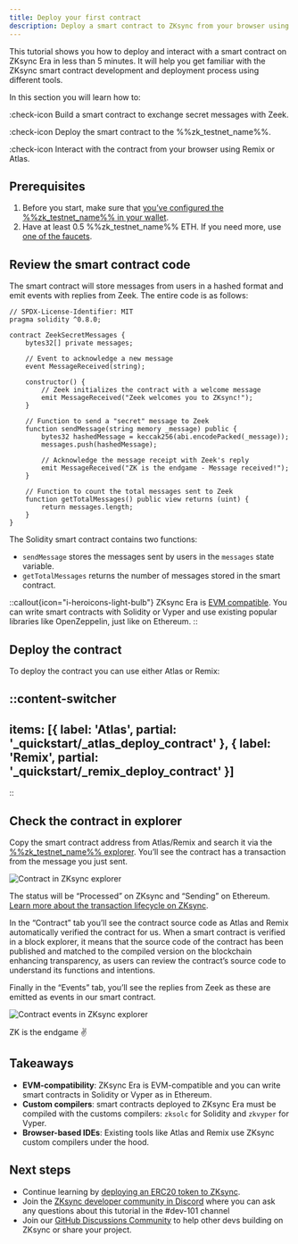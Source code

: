 ```yaml
---
title: Deploy your first contract
description: Deploy a smart contract to ZKsync from your browser using Remix or Atlas in under 5 minutes
---
```


This tutorial shows you how to deploy and interact with a smart contract on ZKsync Era in less than 5 minutes.
It will help you get familiar with the ZKsync smart contract development and deployment process using different tools.

In this section you will learn how to:

:check-icon Build a smart contract to exchange secret messages with Zeek.

:check-icon Deploy the smart contract to the %%zk_testnet_name%%.

:check-icon Interact with the contract from your browser using Remix or Atlas.

## Prerequisites

1. Before you start, make sure that
[you’ve configured the %%zk_testnet_name%% in your wallet](/build/connect-to-zksync).
2. Have at least 0.5 %%zk_testnet_name%% ETH. If you need more, use [one of the faucets](/ecosystem/network-faucets).

## Review the smart contract code

The smart contract will store messages from users in a hashed format and emit events with replies from Zeek.
The entire code is as follows:

```solidity
// SPDX-License-Identifier: MIT
pragma solidity ^0.8.0;

contract ZeekSecretMessages {
    bytes32[] private messages;

    // Event to acknowledge a new message
    event MessageReceived(string);

    constructor() {
        // Zeek initializes the contract with a welcome message
        emit MessageReceived("Zeek welcomes you to ZKsync!");
    }

    // Function to send a "secret" message to Zeek
    function sendMessage(string memory _message) public {
        bytes32 hashedMessage = keccak256(abi.encodePacked(_message));
        messages.push(hashedMessage);

        // Acknowledge the message receipt with Zeek's reply
        emit MessageReceived("ZK is the endgame - Message received!");
    }

    // Function to count the total messages sent to Zeek
    function getTotalMessages() public view returns (uint) {
        return messages.length;
    }
}
```

The Solidity smart contract contains two functions:

- `sendMessage` stores the messages sent by users in the `messages` state variable.
- `getTotalMessages` returns the number of messages stored in the smart contract.

::callout{icon="i-heroicons-light-bulb"}
ZKsync Era is [EVM compatible](/build/resources/glossary#evm-compatible).
You can write smart contracts with Solidity or Vyper and use existing popular libraries like OpenZeppelin, just like on Ethereum.
::

## Deploy the contract

To deploy the contract you can use either Atlas or Remix:

::content-switcher
---
items: [{
  label: 'Atlas',
  partial: '_quickstart/_atlas_deploy_contract'
}, {
  label: 'Remix',
  partial: '_quickstart/_remix_deploy_contract'
}]
---
::

## Check the contract in explorer

Copy the smart contract address from Atlas/Remix and search it via the [%%zk_testnet_name%%
explorer](%%zk_testnet_block_explorer_url%%). You’ll see the contract has a transaction from the message you just sent.

![Contract in ZKsync explorer](/images/101-quickstart/101-contract-deployed.png)

The status will be “Processed” on ZKsync and “Sending” on Ethereum. [Learn more about the transaction lifecycle on
ZKsync](/zk-stack/concepts/transaction-lifecycle).

In the “Contract” tab you’ll see the contract source code as Atlas and Remix automatically verified the contract for us.
When a smart contract is verified in a block explorer, it means that the source code of the contract has been published
and matched to the compiled version on the blockchain enhancing transparency, as users can review the contract’s source
code to understand its functions and intentions.

Finally in the “Events” tab, you’ll see the replies from Zeek as these are emitted as events in our smart contract.

![Contract events in ZKsync explorer](/images/101-quickstart/101-contract-events.png)

ZK is the endgame ✌️

## Takeaways

- **EVM-compatibility**: ZKsync Era is EVM-compatible and you can write smart contracts in Solidity or Vyper as in
  Ethereum.
- **Custom compilers**: smart contracts deployed to ZKsync Era must be compiled with the customs compilers: `zksolc` for
  Solidity and `zkvyper` for Vyper.
- **Browser-based IDEs**: Existing tools like Atlas and Remix use ZKsync custom compilers under the hood.

## Next steps

- Continue learning by [deploying an ERC20 token to ZKsync](/build/zksync-101/erc20-token).
- Join the [ZKsync developer community in Discord](https://join.zksync.dev/) where you can ask any questions about this tutorial in the #dev-101
  channel
- Join our [GitHub Discussions Community](%%zk_git_repo_zksync-developers%%/discussions/) to
  help other devs building on ZKsync or share your project.
